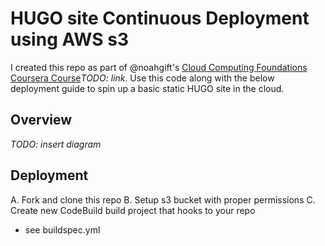 # HUGO site Continuous Deployment using AWS s3
I created this repo as part of @noahgift's [Cloud Computing Foundations Coursera Course]()*TODO: link*. Use this code along with the below deployment guide to spin up a basic static HUGO site in the cloud.
## Overview
*TODO: insert diagram*
## Deployment
A. Fork and clone this repo
B. Setup s3 bucket with proper permissions
C. Create new CodeBuild build project that hooks to your repo
* see buildspec.yml
